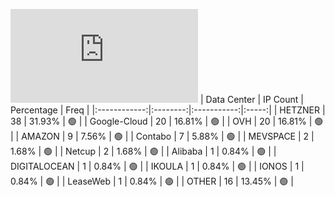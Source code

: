 ![Diagramm](https://github.com/obajay/StateSync-snapshots/blob/main/Projects/BandProtocol/1/README.md)
| Data Center | IP Count | Percentage | Freq |
|:------------:|:--------:|:-----------:|:-----:|
| HETZNER | 38 | 31.93% | 🟢 |
| Google-Cloud | 20 | 16.81% | 🟢 |
| OVH | 20 | 16.81% | 🟢 |
| AMAZON | 9 | 7.56% | 🟢 |
| Contabo | 7 | 5.88% | 🟢 |
| MEVSPACE | 2 | 1.68% | 🟢 |
| Netcup | 2 | 1.68% | 🟢 |
| Alibaba | 1 | 0.84% | 🟢 |
| DIGITALOCEAN | 1 | 0.84% | 🟢 |
| IKOULA | 1 | 0.84% | 🟢 |
| IONOS | 1 | 0.84% | 🟢 |
| LeaseWeb | 1 | 0.84% | 🟢 |
| OTHER | 16 | 13.45% | 🟢 |